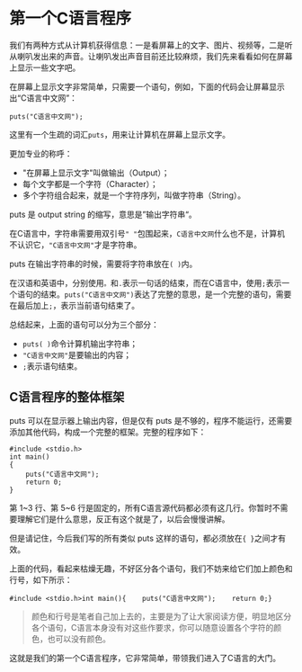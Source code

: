 # 第一个C语言程序

我们有两种方式从计算机获得信息：一是看屏幕上的文字、图片、视频等，二是听从喇叭发出来的声音。让喇叭发出声音目前还比较麻烦，我们先来看看如何在屏幕上显示一些文字吧。

在屏幕上显示文字非常简单，只需要一个语句，例如，下面的代码会让屏幕显示出“C语言中文网”：

```
puts("C语言中文网");
```

这里有一个生疏的词汇`puts`，用来让计算机在屏幕上显示文字。

更加专业的称呼：

- "在屏幕上显示文字"叫做输出（Output）；
- 每个文字都是一个字符（Character）；
- 多个字符组合起来，就是一个字符序列，叫做字符串（String）。


puts 是 output string 的缩写，意思是”输出字符串“。

在C语言中，字符串需要用双引号`" "`包围起来，`C语言中文网`什么也不是，计算机不认识它，`"C语言中文网"`才是字符串。

puts 在输出字符串的时候，需要将字符串放在`( )`内。

在汉语和英语中，分别使用`。`和`.`表示一句话的结束，而在C语言中，使用`;`表示一个语句的结束。`puts("C语言中文网")`表达了完整的意思，是一个完整的语句，需要在最后加上`;`，表示当前语句结束了。

总结起来，上面的语句可以分为三个部分：

- `puts( )`命令计算机输出字符串；
- `"C语言中文网"`是要输出的内容；
- `;`表示语句结束。

## C语言程序的整体框架

puts 可以在显示器上输出内容，但是仅有 puts 是不够的，程序不能运行，还需要添加其他代码，构成一个完整的框架。完整的程序如下：

```
#include <stdio.h>
int main()
{
    puts("C语言中文网");
    return 0;
}
```

第 1~3 行、第 5~6 行是固定的，所有C语言源代码都必须有这几行。你暂时不需要理解它们是什么意思，反正有这个就是了，以后会慢慢讲解。

但是请记住，今后我们写的所有类似 puts 这样的语句，都必须放在`{ }`之间才有效。

上面的代码，看起来枯燥无趣，不好区分各个语句，我们不妨来给它们加上颜色和行号，如下所示：

```
#include <stdio.h>int main(){    puts("C语言中文网");    return 0;}
```

> 颜色和行号是笔者自己加上去的，主要是为了让大家阅读方便，明显地区分各个语句，C语言本身没有对这些作要求，你可以随意设置各个字符的颜色，也可以没有颜色。

这就是我们的第一个C语言程序，它非常简单，带领我们进入了C语言的大门。
